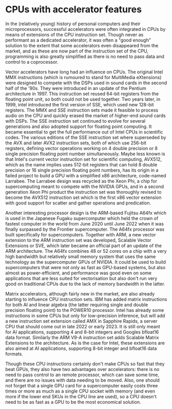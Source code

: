 # CPUs with accelerator features

In the (relatively young) history of personal computers and their microprocessors,
successful accelerators were often integrated in CPUs by means of extensions of the
CPU instruction set. Though never as performant as a dedicated accelerator, it was
often a "good enough" solution to the extent that some accelerators even disappeared
from the market, and as these are now part of the instruction set of the CPU, programming
is also greatly simplified as there is no need to pass data and control to a coprocessor.

Vector accelerators have long had an influence on CPUs. 
The original Intel MMX instructions (which is rumoured to stand for MultiMedia eXtensions) were 
designed to compete with the DSPs used in sound cards in the second half of the '90s.
They were introduced in an update of the Pentium architecture in 1997. This instruction set
reused 64-bit registers from the floating point unit, so both could not be used together.
Two years later, in 1999, intel introduced the first version of SSE, which used new
128-bit registers. 
The MMX and SSE instruction sets made it feasible to process audio on the CPU and quickly
erased the market of higher-end sound cards with DSPs. 
The SSE instruction set continued to evolve for several generations and also adopted support
for floating point computing. It became essential to get the full performance out of Intel 
CPUs in scientific codes.
The various editions of the SSE instruction set where superseded by the AVX and later AVX2
instruction sets, both of which use 256-bit registers, defining vector operations working
on 4 double precision or 8 single precision floating point number simultaneously.
Maybe less known is that Intel's current vector instruction set for scientific computing, 
AVX512, which as the name implies uses 512-bit registers that can hold 8 double precision or
16 single precision floating point numbers, has its origin in a failed project to build a
GPU with a simplified x86 architecture, code-named Larrabee. The Larrabee design was recycled
as the Xeon Phi, a chip for supercomputing meant to compete with the NVIDIA GPUs, and in a 
second generation Xeon Phi product the instruction set was thoroughly revised to become
the AVX512 instruction set which is the first x86 vector extension with good support for
scatter and gather operations and predication.

Another interesting processor design is the ARM-based Fujitsu A64fx which is used in the 
Japanese Fugaku supercomputer which held the crown of fastest computer in the world from
June 2020 until June 2022 when it was finally surpassed by the Frontier supercomputer.
The A64fx processor was built specifically for supercomputers. Together with ARM, a new
vector extension to the ARM instruction set was developed, Scalable Vector Extensions or SVE,
which later became an official part of an update of the ARM architecture. The A64fx combines
48 or 52 cores on a chip with a very high bandwidth but relatively small memory system
that uses the same technology as the supercomputer GPUs of NVIDIA. It could be used
to build supercomputers that were not only as fast as GPU-based systems, but also almost
as power-efficient, and performance was good even on some applications that are less suited
for vectorisation but also don't run very good on traditional CPUs due to the lack of memory
bandwidth in the latter.

Matrix accelerators, although fairly new in the market, are also already starting to
influence CPU instruction sets. 
IBM has added matrix instructions for both AI and linear algebra (the latter requiring 
single and double precision floating point) to the POWER10 processor.
Intel has already some instructions in some CPUs but only for low-precision inference, but
will add a new instruction set extension called AMX in Sapphire Rapids, a server CPU that
should come out in late 2022 or early 2023. It is still only meant for AI applications,
supporting 4 and 8-bit integers and Googles bfloat16 data format.
Similarly the ARM V9-A instruction set adds Scalable Matrix Extensions to the architecture.
As is the case for Intel, these extensions are also aimed at AI applications, supporting 
8-bit integer and bfloat16 data formats.

Though these CPU instructions certainly don't make CPUs so fast that they beat GPUs, they
also have two advantages over accelerators: there is no need to pass control to an remote processor,
which can save some time, and there are no issues with data needing to be moved. Also,
one should not forget that a single GPU card for a supercomputer easily costs three times
or more as much as a single CPU socket with memory (and even more if the lower end SKUs in
the CPU line are used), so a CPU doesn't need to be as fast as a GPU to be the most economical
solution.
